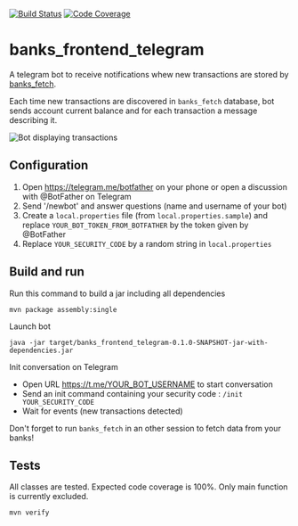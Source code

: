 [![Build Status](https://travis-ci.com/davidjulien/banks_frontend_telegram.svg?branch=master)](https://travis-ci.com/davidjulien/banks_frontend_telegram)
[![Code Coverage](https://codecov.io/gh/davidjulien/banks_frontend_telegram/branch/master/graph/badge.svg)](https://codecov.io/gh/davidjulien/banks_frontend_telegram)

banks_frontend_telegram
=======================

A telegram bot to receive notifications whew new transactions are stored by [banks_fetch](https://github.com/davidjulien/banks_fetch).

Each time new transactions are discovered in `banks_fetch` database, bot sends account current balance and for each transaction a message describing it.

<img src="https://user-images.githubusercontent.com/726552/93601514-9d393d80-f9c1-11ea-912a-46752eab8342.png" title="Bot displaying transactions"></img>


Configuration
---

1. Open https://telegram.me/botfather on your phone or open a discussion with @BotFather on Telegram
2. Send '/newbot' and answer questions (name and username of your bot)
3. Create a `local.properties` file (from `local.properties.sample`) and replace `YOUR_BOT_TOKEN_FROM_BOTFATHER` by the token given by @BotFather
4. Replace `YOUR_SECURITY_CODE` by a random string in `local.properties`

Build and run
-----

Run this command to build a jar including all dependencies

```console
mvn package assembly:single
```

Launch bot

```console
java -jar target/banks_frontend_telegram-0.1.0-SNAPSHOT-jar-with-dependencies.jar
```

Init conversation on Telegram

- Open URL https://t.me/YOUR_BOT_USERNAME to start conversation
- Send an init command containing your security code : `/init YOUR_SECURITY_CODE`
- Wait for events (new transactions detected)

Don't forget to run `banks_fetch` in an other session to fetch data from your banks!

Tests
---

All classes are tested. Expected code coverage is 100%. Only main function is currently excluded.

```console
mvn verify
```

